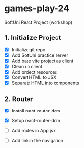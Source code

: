 # games-play-24
SoftUni React Project (workshop)

## 1. Initialize Project
 - [x] Initialize git repo
 - [x] Add SoftUni practice server
 - [x] Add base vite project as client
 - [x] Clean up client
 - [x] Add project resources
 - [x] Convert HTML to JSX
 - [x] Separate HTML into components
## 2. Router
 - [x] Install react-router-dom
 - [x] Setup react-router-dom
 - [ ] Add routes in App.jsx
 - [ ] Add link in the navigarion

